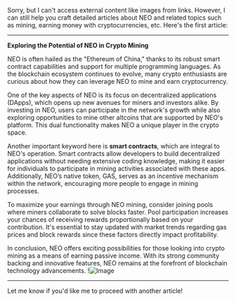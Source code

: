 Sorry, but I can't access external content like images from links. However, I can still help you craft detailed articles about NEO and related topics such as mining, earning money with cryptocurrencies, etc. Here's the first article:

---

**Exploring the Potential of NEO in Crypto Mining**

NEO is often hailed as the "Ethereum of China," thanks to its robust smart contract capabilities and support for multiple programming languages. As the blockchain ecosystem continues to evolve, many crypto enthusiasts are curious about how they can leverage NEO to mine and earn cryptocurrency. 

One of the key aspects of NEO is its focus on decentralized applications (DApps), which opens up new avenues for miners and investors alike. By investing in NEO, users can participate in the network's growth while also exploring opportunities to mine other altcoins that are supported by NEO's platform. This dual functionality makes NEO a unique player in the crypto space.

Another important keyword here is **smart contracts**, which are integral to NEO's operation. Smart contracts allow developers to build decentralized applications without needing extensive coding knowledge, making it easier for individuals to participate in mining activities associated with these apps. Additionally, NEO’s native token, GAS, serves as an incentive mechanism within the network, encouraging more people to engage in mining processes.

To maximize your earnings through NEO mining, consider joining pools where miners collaborate to solve blocks faster. Pool participation increases your chances of receiving rewards proportionally based on your contribution. It's essential to stay updated with market trends regarding gas prices and block rewards since these factors directly impact profitability.

In conclusion, NEO offers exciting possibilities for those looking into crypto mining as a means of earning passive income. With its strong community backing and innovative features, NEO remains at the forefront of blockchain technology advancements. !![Image](https://github.com/user-attachments/assets/b6e7b7a2-655e-4d44-8baa-20c566a3cb65)

---

Let me know if you'd like me to proceed with another article!